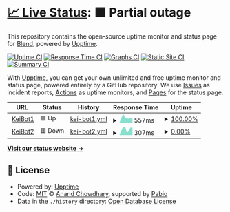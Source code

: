 # [📈 Live Status](https://demo.upptime.js.org): <!--live status--> **🟧 Partial outage**

This repository contains the open-source uptime monitor and status page for [Blend](https://demo.upptime.js.org), powered by [Upptime](https://github.com/upptime/upptime).

[![Uptime CI](https://github.com/Blendzx/discord/workflows/Uptime%20CI/badge.svg)](https://github.com/Blendzx/discord/actions?query=workflow%3A%22Uptime+CI%22)
[![Response Time CI](https://github.com/Blendzx/discord/workflows/Response%20Time%20CI/badge.svg)](https://github.com/Blendzx/discord/actions?query=workflow%3A%22Response+Time+CI%22)
[![Graphs CI](https://github.com/Blendzx/discord/workflows/Graphs%20CI/badge.svg)](https://github.com/Blendzx/discord/actions?query=workflow%3A%22Graphs+CI%22)
[![Static Site CI](https://github.com/Blendzx/discord/workflows/Static%20Site%20CI/badge.svg)](https://github.com/Blendzx/discord/actions?query=workflow%3A%22Static+Site+CI%22)
[![Summary CI](https://github.com/Blendzx/discord/workflows/Summary%20CI/badge.svg)](https://github.com/Blendzx/discord/actions?query=workflow%3A%22Summary+CI%22)

With [Upptime](https://upptime.js.org), you can get your own unlimited and free uptime monitor and status page, powered entirely by a GitHub repository. We use [Issues](https://github.com/Blendzx/discord/issues) as incident reports, [Actions](https://github.com/Blendzx/discord/actions) as uptime monitors, and [Pages](https://demo.upptime.js.org) for the status page.

<!--start: status pages-->
<!-- This summary is generated by Upptime (https://github.com/upptime/upptime) -->
<!-- Do not edit this manually, your changes will be overwritten -->
<!-- prettier-ignore -->
| URL | Status | History | Response Time | Uptime |
| --- | ------ | ------- | ------------- | ------ |
| <img alt="" src="https://icons.duckduckgo.com/ip3/replit.com.ico" height="13"> [KeiBot1](https://replit.com/@blendyz122/Discord-Online-Forever) | 🟩 Up | [kei-bot1.yml](https://github.com/Blendzx/discord/commits/HEAD/history/kei-bot1.yml) | <details><summary><img alt="Response time graph" src="./graphs/kei-bot1/response-time-week.png" height="20"> 557ms</summary><br><a href="https://demo.upptime.js.org/history/kei-bot1"><img alt="Response time 399" src="https://img.shields.io/endpoint?url=https%3A%2F%2Fraw.githubusercontent.com%2FBlendzx%2Fdiscord%2FHEAD%2Fapi%2Fkei-bot1%2Fresponse-time.json"></a><br><a href="https://demo.upptime.js.org/history/kei-bot1"><img alt="24-hour response time 466" src="https://img.shields.io/endpoint?url=https%3A%2F%2Fraw.githubusercontent.com%2FBlendzx%2Fdiscord%2FHEAD%2Fapi%2Fkei-bot1%2Fresponse-time-day.json"></a><br><a href="https://demo.upptime.js.org/history/kei-bot1"><img alt="7-day response time 557" src="https://img.shields.io/endpoint?url=https%3A%2F%2Fraw.githubusercontent.com%2FBlendzx%2Fdiscord%2FHEAD%2Fapi%2Fkei-bot1%2Fresponse-time-week.json"></a><br><a href="https://demo.upptime.js.org/history/kei-bot1"><img alt="30-day response time 471" src="https://img.shields.io/endpoint?url=https%3A%2F%2Fraw.githubusercontent.com%2FBlendzx%2Fdiscord%2FHEAD%2Fapi%2Fkei-bot1%2Fresponse-time-month.json"></a><br><a href="https://demo.upptime.js.org/history/kei-bot1"><img alt="1-year response time 399" src="https://img.shields.io/endpoint?url=https%3A%2F%2Fraw.githubusercontent.com%2FBlendzx%2Fdiscord%2FHEAD%2Fapi%2Fkei-bot1%2Fresponse-time-year.json"></a></details> | <details><summary><a href="https://demo.upptime.js.org/history/kei-bot1">100.00%</a></summary><a href="https://demo.upptime.js.org/history/kei-bot1"><img alt="All-time uptime 100.00%" src="https://img.shields.io/endpoint?url=https%3A%2F%2Fraw.githubusercontent.com%2FBlendzx%2Fdiscord%2FHEAD%2Fapi%2Fkei-bot1%2Fuptime.json"></a><br><a href="https://demo.upptime.js.org/history/kei-bot1"><img alt="24-hour uptime 100.00%" src="https://img.shields.io/endpoint?url=https%3A%2F%2Fraw.githubusercontent.com%2FBlendzx%2Fdiscord%2FHEAD%2Fapi%2Fkei-bot1%2Fuptime-day.json"></a><br><a href="https://demo.upptime.js.org/history/kei-bot1"><img alt="7-day uptime 100.00%" src="https://img.shields.io/endpoint?url=https%3A%2F%2Fraw.githubusercontent.com%2FBlendzx%2Fdiscord%2FHEAD%2Fapi%2Fkei-bot1%2Fuptime-week.json"></a><br><a href="https://demo.upptime.js.org/history/kei-bot1"><img alt="30-day uptime 100.00%" src="https://img.shields.io/endpoint?url=https%3A%2F%2Fraw.githubusercontent.com%2FBlendzx%2Fdiscord%2FHEAD%2Fapi%2Fkei-bot1%2Fuptime-month.json"></a><br><a href="https://demo.upptime.js.org/history/kei-bot1"><img alt="1-year uptime 100.00%" src="https://img.shields.io/endpoint?url=https%3A%2F%2Fraw.githubusercontent.com%2FBlendzx%2Fdiscord%2FHEAD%2Fapi%2Fkei-bot1%2Fuptime-year.json"></a></details>
| <img alt="" src="https://icons.duckduckgo.com/ip3/a9f3c40f-8395-431d-857b-a84a7b024922-00-5ng2nz4h91kl.worf.replit.dev.ico" height="13"> [KeiBot2](https://a9f3c40f-8395-431d-857b-a84a7b024922-00-5ng2nz4h91kl.worf.replit.dev/) | 🟥 Down | [kei-bot2.yml](https://github.com/Blendzx/discord/commits/HEAD/history/kei-bot2.yml) | <details><summary><img alt="Response time graph" src="./graphs/kei-bot2/response-time-week.png" height="20"> 307ms</summary><br><a href="https://demo.upptime.js.org/history/kei-bot2"><img alt="Response time 227" src="https://img.shields.io/endpoint?url=https%3A%2F%2Fraw.githubusercontent.com%2FBlendzx%2Fdiscord%2FHEAD%2Fapi%2Fkei-bot2%2Fresponse-time.json"></a><br><a href="https://demo.upptime.js.org/history/kei-bot2"><img alt="24-hour response time 375" src="https://img.shields.io/endpoint?url=https%3A%2F%2Fraw.githubusercontent.com%2FBlendzx%2Fdiscord%2FHEAD%2Fapi%2Fkei-bot2%2Fresponse-time-day.json"></a><br><a href="https://demo.upptime.js.org/history/kei-bot2"><img alt="7-day response time 307" src="https://img.shields.io/endpoint?url=https%3A%2F%2Fraw.githubusercontent.com%2FBlendzx%2Fdiscord%2FHEAD%2Fapi%2Fkei-bot2%2Fresponse-time-week.json"></a><br><a href="https://demo.upptime.js.org/history/kei-bot2"><img alt="30-day response time 278" src="https://img.shields.io/endpoint?url=https%3A%2F%2Fraw.githubusercontent.com%2FBlendzx%2Fdiscord%2FHEAD%2Fapi%2Fkei-bot2%2Fresponse-time-month.json"></a><br><a href="https://demo.upptime.js.org/history/kei-bot2"><img alt="1-year response time 227" src="https://img.shields.io/endpoint?url=https%3A%2F%2Fraw.githubusercontent.com%2FBlendzx%2Fdiscord%2FHEAD%2Fapi%2Fkei-bot2%2Fresponse-time-year.json"></a></details> | <details><summary><a href="https://demo.upptime.js.org/history/kei-bot2">0.00%</a></summary><a href="https://demo.upptime.js.org/history/kei-bot2"><img alt="All-time uptime 0.01%" src="https://img.shields.io/endpoint?url=https%3A%2F%2Fraw.githubusercontent.com%2FBlendzx%2Fdiscord%2FHEAD%2Fapi%2Fkei-bot2%2Fuptime.json"></a><br><a href="https://demo.upptime.js.org/history/kei-bot2"><img alt="24-hour uptime 0.00%" src="https://img.shields.io/endpoint?url=https%3A%2F%2Fraw.githubusercontent.com%2FBlendzx%2Fdiscord%2FHEAD%2Fapi%2Fkei-bot2%2Fuptime-day.json"></a><br><a href="https://demo.upptime.js.org/history/kei-bot2"><img alt="7-day uptime 0.00%" src="https://img.shields.io/endpoint?url=https%3A%2F%2Fraw.githubusercontent.com%2FBlendzx%2Fdiscord%2FHEAD%2Fapi%2Fkei-bot2%2Fuptime-week.json"></a><br><a href="https://demo.upptime.js.org/history/kei-bot2"><img alt="30-day uptime 0.00%" src="https://img.shields.io/endpoint?url=https%3A%2F%2Fraw.githubusercontent.com%2FBlendzx%2Fdiscord%2FHEAD%2Fapi%2Fkei-bot2%2Fuptime-month.json"></a><br><a href="https://demo.upptime.js.org/history/kei-bot2"><img alt="1-year uptime 0.01%" src="https://img.shields.io/endpoint?url=https%3A%2F%2Fraw.githubusercontent.com%2FBlendzx%2Fdiscord%2FHEAD%2Fapi%2Fkei-bot2%2Fuptime-year.json"></a></details>

<!--end: status pages-->

[**Visit our status website →**](https://demo.upptime.js.org)

## 📄 License

- Powered by: [Upptime](https://github.com/upptime/upptime)
- Code: [MIT](./LICENSE) © [Anand Chowdhary](https://anandchowdhary.com), supported by [Pabio](https://pabio.com)
- Data in the `./history` directory: [Open Database License](https://opendatacommons.org/licenses/odbl/1-0/)
